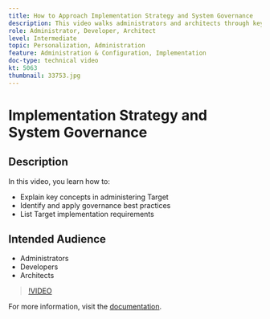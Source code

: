 ```yaml
---
title: How to Approach Implementation Strategy and System Governance
description: This video walks administrators and architects through key concepts in administering and implementing Adobe Target. Watch this video to learn how to identify and apply governance best practices and list Target implementation requirements.
role: Administrator, Developer, Architect
level: Intermediate
topic: Personalization, Administration
feature: Administration & Configuration, Implementation
doc-type: technical video
kt: 5063
thumbnail: 33753.jpg
---
```


# Implementation Strategy and System Governance

## Description

In this video, you learn how to:

* Explain key concepts in administering Target
* Identify and apply governance best practices
* List Target implementation requirements

## Intended Audience

* Administrators
* Developers
* Architects

>[!VIDEO](https://video.tv.adobe.com/v/33753/?quality=12)

For more information, visit the [documentation](https://docs.adobe.com/content/help/en/target/using/administer/administrating-target.html).
